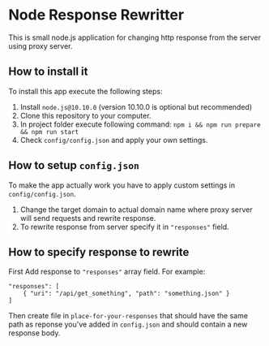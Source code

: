 # Node Response Rewritter
This is small node.js application for changing http response from the server using proxy server.

## How to install it
To install this app execute the following steps:
1. Install `node.js@10.10.0` (version 10.10.0 is optional but recommended)
2. Clone this repository to your computer.
3. In project folder execute following command: `npm i && npm run prepare && npm run start`
4. Check `config/config.json` and apply your own settings.

## How to setup `config.json`
To make the app actually work you have to apply custom settings in `config/config.json`.
1. Change the target domain to actual domain name where proxy server will send requests and rewrite response.
2. To rewrite response from server specify it in `"responses"` field.

## How to specify response to rewrite
First Add response to `"responses"` array field. For example:
```
"responses": [
    { "uri": "/api/get_something", "path": "something.json" }
]
```
Then create file in `place-for-your-responses`
that should have the same path as reponse you've added in `config.json`
and should contain a new response body.